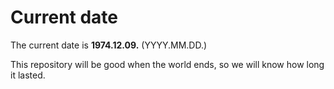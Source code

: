 # Current date

The current date is **1974.12.09.** (YYYY.MM.DD.)

This repository will be good when the world ends, so we will know how long it lasted.
